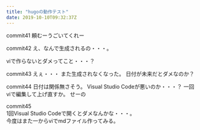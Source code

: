 ```yaml
---
title: "hugoの動作テスト"
date: 2019-10-10T09:32:37Z
---
```

commit41
頼むーうごいてくれー

commit42
え、なんで生成されるの・・・。

viで作らないとダメってこと・・・？

commit43
えぇ・・・
また生成されなくなった。
日付が未来だとダメなのか？

commit44
日付は関係無さそう。
Visual Studio Codeが悪いのか・・・？
一回viで編集して上げ直すか。 せーの

commit45  
1回Visual Studio Codeで開くとダメなんかな・・・。  
今度はまた一からviでmdファイル作ってみる。
